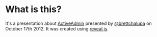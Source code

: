 # What is this?

It's a presentation about [ActiveAdmin](http://activeadmin.info)
presented by [@brettchalupa](http://twitter.com/brettchalupa) on October
17th 2012. It was created using [reveal.js](https://github.com/hakimel/reveal.js/).
